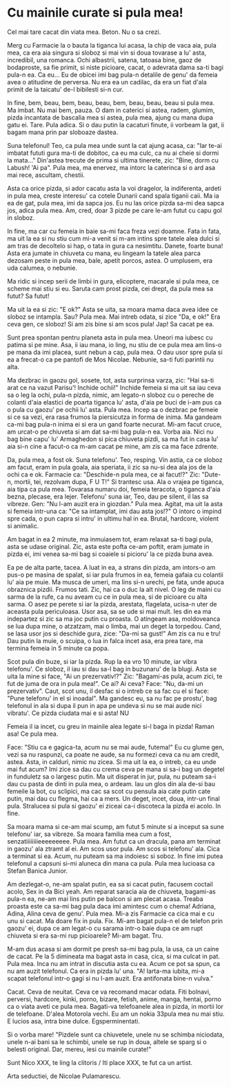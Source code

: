 # Cu mainile curate si pula mea!

Cel mai tare cacat din viata mea. Beton. Nu o sa crezi.

Merg cu Farmacie la o bauta la tiganca lui acasa, la chip de vaca aia, pula mea, ca era aia singura si sloboz si mai vin si doua tovarase a lu' asta, incredibil, una romanca. Ochi albastrii, satena, tatoasa bine, gaoz de bodaproste, sa fie primit, si niste picioare, cacat, o adevrata dama sa-ti bagi pula-n ea. Ca eu... Eu de obicei imi bag pula-n detalile de genu' da femeia avea o atitudine de perversa. Nu era ea un cadilac, da era un fiat d'ala primit de la taicatu' de-l bibilesti si-n cur.

In fine, bem, beau, bem, beau, beau, bem, beau, beau, beau si pula mea. Ma imbat. Nu mai bem, pauza. O dam in caterici si astea, radem, glumim, pizda incantata de bascalia mea si astea, pula mea, ajung cu mana dupa gatu ei. Tare. Pula adica. Si o dau putin la cacaturi finute, ii vorbeam la gat, ii bagam mana prin par sloboaze dastea.

Suna telefonul! Teo, ca pula mea unde sunt la cat ajung acasa, ca: "Iar te-ai imbatat fututi gura ma-ti de dobitoc, ca eu ma culc, ca nu ai cheie si dormi la mata..." Din'astea trecute de prima si ultima tinerete, zic: "Bine, dorm cu Labush! 'Ai pa". Pula mea, ma enervez, ma intorc la caterinca si o ard asa mai rece, ascultam, chestii.

Asta ca orice pizda, si ador cacatu asta la voi dragelor, la indiferenta, ardeti in pula mea, creste interesu' ca cotele Dunarii cand spala tiganii caii. Ma ia ea de gat, pula mea, imi da sapca jos. Eu nu las orice pizda sa-mi dea sapca jos, adica pula mea. Am, cred, doar 3 pizde pe care le-am futut cu capu gol in sloboz.

In fine, ma car cu femeia in baie sa-mi faca freza vezi doamne. Fata in fata, ma uit la ea si nu stiu cum mi-a venit si m-am intins spre tatele alea dulci si am tras de decoltelo si hap, o tata in gura ca nesimtitu. Danete, foarte buna! Asta era jumate in chiuveta cu mana, eu lingeam la tatele alea parca dezosam peste in pula mea, bale, apetit porcos, astea. O umplusem, era uda calumea, o nebunie.

Ma ridic si incep serii de limbi in gura, elicoptere, macarale si pula mea, ce scheme mai stiu si eu. Saruta cam prost pizda, cei drept, da pula mea sa futut? Sa futut!

Ma uit la ea si zic: "E ok?" Asta se uita, sa moara mama daca avea idee ce sloboz se intampla. Sau? Pula mea. Mai intreb odata, si zice "Da, e ok!" Era ceva gen, ce sloboz! Si am zis bine si am scos pula! Jap! Sa cacat pe ea.

Sunt prea spontan pentru planeta asta in pula mea. Uneori ma iubesc cu patima si pe mine. Asa, ii iau mana, io ling, nu stiu de ce pula mea am lins-o pe mana da imi placea, sunt nebun a cap, pula mea. O dau usor spre pula si ea a frecat-o ca pe pantofi de Mos Nicolae. Nebunie, sa-ti futi parintii nu alta.

Ma dezbrac in gaozu gol, sosete, tot, asta surprinsa varza, zic: "Hai sa-ti arat ce na vazut Parisu'! Inchide ochii!" Inchide femeia si ma uit sa iau ceva sa o leg la ochi, pula-n pizda, nimic, am legato-n sloboz cu o pereche de colanti d'aia elastici de poarta tiganca lu' asta, d'aia pe buci de i-am pus ca o pula cu gaozu' pe ochii lu' asta. Pula mea. Incep sa o dezbrac pe femeie si ce sa vezi, era rasa frumos la piersicutza in forma de inima. Ma gandeam ca-mi bag pula-n inima ei si era un gand foarte necurat. Mi-am facut cruce, am urcat-o pe chiuveta si am dat sa-mi bag pula-n ea. Vorba aia. Nici nu bag bine capu' lu' Armaghedon si pica chiuveta pizdi, sa ma fut in casa lu' aia si-n cine a facut-o ca m-am cacat pe mine, am zis ca ma face zdrente.

Da, pula mea, a fost ok. Suna telefonu'. Teo, resping. Vin astia, ca ce sloboz am facut, eram in pula goala, aia speriata, ii zic sa nu-si dea ala jos de la ochi ca e ok. Farmacie ca: "Deschide-n pula mea, ce ai facut!?" Zic: "Dute-n, mortii, tei, rezolvam dupa, F U T!" Si trantesc usa. Ala o vrajea pe tiganca, aia tipa ca pula mea. Tovarasa numaru doi, femeia teracota, o tiganca d'aia bezna, plecase, era lejer. Telefonu' suna iar, Teo, dau pe silent, il las sa vibreze. Gen: "Nu l-am auzit era in giozdan." Pula mea. Agitat, ma uit la asta si femeia intr-una ca: "Ce sa intamplat, imi dau asta jos!?" O intorc o impind spre cada, o pun capra si intru' in ultimu hal in ea. Brutal, hardcore, violent si animalic.

Am bagat in ea 2 minute, ma inmuiasem tot, eram relaxat sa-ti bagi pula, asta se udase original. Zic, asta este pofta ce-am poftit, eram jumate in pizda ei, imi venea sa-mi bag si coaiele si picioru' la ce pizda buna avea.

Ea pe de alta parte, tacea. A luat in ea, a strans din pizda, am intors-o am pus-o pe masina de spalat, si iar pula frumos in ea, femeia gafaia cu colantii lu' aia pe muie. Ma musca de umeri, ma lins si-n urechi, pe fata, unde apuca obraznica pizdii. Frumos tati. Zic, hai ca o duc la alt nivel. O leg de maini cu sarma de la rufe, ca nu aveam cu ce in pula mea, si de picioare cu alta sarma. O asez pe perete si iar la pizda, arestata, flagelata, ucisa-n uter de aceasta pula periculoasa. Usor asa, sa se ude si mai mult. Ies din ea ma indepartez si zic sa ma joc putin cu proasta. O atingeam asa, moldoveanca se lua dupa mine, o atzatzam, mai o limba, mai un deget la torpedou. Cand, se lasa usor jos si deschide gura, zice: "Da-mi sa gust!" Am zis ca nu e tru! Dau putin la muie, o scuipa, o lua in falca incet asa, era prea tare, ma termina femeia in 5 minute ca popa.

Scot pula din buze, si iar la pizda. Rup la ea vro 10 minute, iar vibra telefonu'. Ce sloboz, il iau si dau sa-l bag in buzunaru' de la blugi. Asta se uita la mine si face, "Ai un prezervativ!?" Zic: "Bagami-as pula, acum zici, te fut de juma de ora in pula mea!". Ce ai? Ai ceva? Face: "Nu, da-mi un prezervativ". Caut, scot unu, il desfac si o intreb ce sa fac cu el si face: "Pune telefonu' in el si inoadal". Ma gandesc eu, sa nu fac pe prostu', bag telefonul in ala si dupa il pun in apa pe undeva si nu se mai aude nici vibratu'. Ce pizda ciudata mai e si asta! NU

Femeia il ia incet, cu greu in mainile alea legate si-l baga in pizda! Raman asa! Ce pula mea.

Face: "Stiu ca e gagica-ta, acum nu se mai aude, futema!" Eu cu glume gen, vezi sa nu raspunzi, ca poate ne aude, sa nu formezi ceva ca nu am credit, astea. Asta, in calduri, nimic nu zicea. Si ma uit la ea, o intreb, ca eu unde mai fut acum? Imi zice sa dau cu crema ceva pe mana si sa-i bag un degetel in funduletz sa o largesc putin. Ma uit disperat in jur, pula, nu puteam sa-i dau cu pasta de dinti in pula mea, o ardeam. Iau un glos din ala de-si bau femeile la bot, cu sclipici, ma cac sa scot cu pensula aia cate putin cate putin, mai dau cu flegma, hai ca a mers. Un deget, incet, doua, intr-un final pula. Stralucea si pula si gaozu' ei ziceai ca-i discoteca la pizda ei acolo. In fine.

Sa moara mama si ce-am mai scump, am futut 5 minute si a inceput sa sune telefonu' iar, sa vibreze. Sa moara familia mea cum a fost, senzatiiiiiiiieeeeeeeee. Pula mea. Am futut ca un dracula, pana am terminat in gaozu' ala ztramt al ei. Am scos usor pula. Am scos si telefonu' ala. Cica a terminat si ea. Acum, nu puteam sa ma indoiesc si soboz. In fine imi putea telefonul a capsuni si-mi aluneca din mana ca pula. Pula mea lucioasa ca Stefan Banica Junior.

Am dezlegat-o, ne-am spalat putin, ea sa si cacat putin, facusem coctail acolo, Sex in da Bici yeah. Am reparat saracia aia de chiuveta, bagami-as pula-n ea, ne-am mai lins putin pe balcon si am plecat acasa. Treaba proasta este ca sa-mi bag pula daca imi amintesc cum o chema! Adriana, Adina, Alina ceva de genu'. Pula mea. Mi-a zis Farmacie ca cica mai e cu unu si cacat. Ma doare fix in pula. Fix. Mi-am bagat pula-n el de telefon prin gaozu' ei, dupa ce am legat-o cu sarama intr-o baie dupa ce am rupt chiuveta si era sa-mi rup picioarele? Mi-am bagat. Tru.

M-am dus acasa si am dormit pe presh sa-mi bag pula, la usa, ca un caine de cacat. Pe la 5 dimineata ma bagat asta in casa, cica, si ma culcat in pat. Pula mea. Inca nu am intrat in discutia asta cu ea. Acum ce pot sa spun, ca nu am auzit telefonul. Ca era in pizda lu' una. "A! Iarta-ma iubita, mi-a scapat telefonul intr-o gagi si nu l-am auzit. Era antifonata bine-n vulva."

Cacat. Ceva de neuitat. Ceva ce va recomand macar odata. Fiti bolnavi, perversi, hardcore, kinki, porno, bizare, fetish, anime, manga, hentai, porno ca o viata aveti ce pula mea. Bagati-va telefoanele alea in pizda, in mortii lor de telefoane. D'alea Motorola vechi. Eu am un nokia 33pula mea nu mai stiu. E lucios asa, intra bine dulce. Egsperminentati.

Si o vorba mare! "Pizdele sunt ca chiuvetele, unele nu se schimba niciodata, unele n-ai bani sa le schimbi, unele se rup in doua, altele se sparg si o belesti original. Dar, mereu, iesi cu mainile curate!"

Sunt Nico XXX, te ling la clitoris / Iti place XXX, te fut ca un artist.

Arta seductiei, de Nicolae Pulamarescu.